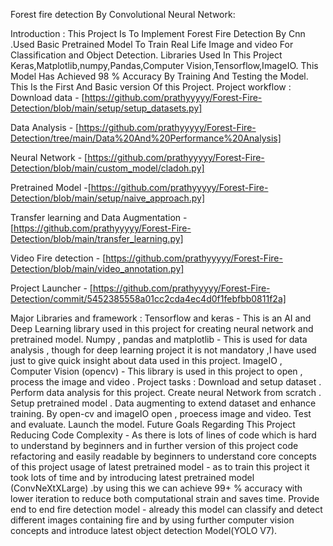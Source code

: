 Forest fire detection By Convolutional Neural Network:


Introduction :
This Project Is To Implement Forest Fire Detection By Cnn .Used Basic Pretrained Model To Train Real Life Image and video For Classification and Object Detection.
Libraries Used In This Project Keras,Matplotlib,numpy,Pandas,Computer Vision,Tensorflow,ImageIO.
This Model Has Achieved 98 % Accuracy By Training And Testing the Model.
This Is the First And Basic version Of this Project.
Project workflow :
Download data - [https://github.com/prathyyyyy/Forest-Fire-Detection/blob/main/setup/setup_datasets.py]

Data Analysis - [https://github.com/prathyyyyy/Forest-Fire-Detection/tree/main/Data%20And%20Performance%20Analysis]

Neural Network - [https://github.com/prathyyyyy/Forest-Fire-Detection/blob/main/custom_model/cladoh.py]

Pretrained Model -[https://github.com/prathyyyyy/Forest-Fire-Detection/blob/main/setup/naive_approach.py]

Transfer learning and Data Augmentation - [https://github.com/prathyyyyy/Forest-Fire-Detection/blob/main/transfer_learning.py]

Video Fire detection - [https://github.com/prathyyyyy/Forest-Fire-Detection/blob/main/video_annotation.py]

Project Launcher - [https://github.com/prathyyyyy/Forest-Fire-Detection/commit/5452385558a01cc2cda4ec4d0f1febfbb0811f2a]

Major Libraries and framework :
Tensorflow and keras - This is an AI and Deep Learning library used in this project for creating neural network and pretrained model.
Numpy , pandas and matplotlib - This is used for data analysis , though for deep learning project it is not mandatory ,I have used just to give quick insight about data used in this project.
ImageIO , Computer Vision (opencv) - This library is used in this project to open , process the image and video .
Project tasks :
Download and setup dataset .
Perform data analysis for this project.
Create neural Network from scratch .
Setup pretrained model .
Data augmenting to extend dataset and enhance training.
By open-cv and imageIO open , proecess image and video.
Test and evaluate.
Launch the model.
Future Goals Regarding This Project
Reducing Code Complexity - As there is lots of lines of code which is hard to understand by beginners and in further version of this project code refactoring and easily readable by beginners to understand core concepts of this project
usage of latest pretrained model - as to train this project it took lots of time and by introducing latest pretrained model (ConvNeXtXLarge) .by using this we can achieve 99+ % accuracy with lower iteration to reduce both computational strain and saves time.
Provide end to end fire detection model - already this model can classify and detect different images containing fire and by using further computer vision concepts and introduce latest object detection Model(YOLO V7).
